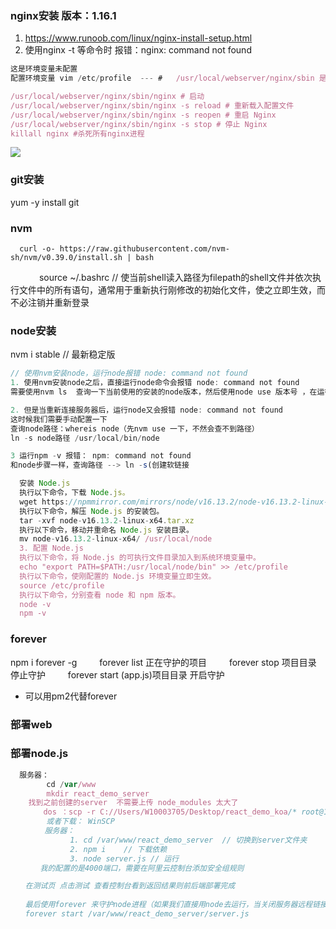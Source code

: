 ### nginx安装 版本：1.16.1
  1. https://www.runoob.com/linux/nginx-install-setup.html 
  2. 使用nginx -t 等命令时 报错：nginx: command not found
  ```js
  这是环境变量未配置
  配置环境变量 vim /etc/profile  --- #   /usr/local/webserver/nginx/sbin 是nginx 安装路径

  /usr/local/webserver/nginx/sbin/nginx # 启动
  /usr/local/webserver/nginx/sbin/nginx -s reload # 重新载入配置文件
  /usr/local/webserver/nginx/sbin/nginx -s reopen # 重启 Nginx
  /usr/local/webserver/nginx/sbin/nginx -s stop # 停止 Nginx
  killall nginx #杀死所有nginx进程
  ```
  ![](/ng1.png)

### git安装
  yum -y install git

### nvm
      curl -o- https://raw.githubusercontent.com/nvm-sh/nvm/v0.39.0/install.sh | bash
　　　 source ~/.bashrc // 使当前shell读入路径为filepath的shell文件并依次执行文件中的所有语句，通常用于重新执行刚修改的初始化文件，使之立即生效，而不必注销并重新登录

### node安装
  nvm i stable  // 最新稳定版
  ```js
  // 使用nvm安装node，运行node报错 node: command not found
  1. 使用nvm安装node之后，直接运行node命令会报错 node: command not found
  需要使用nvm ls  查询一下当前使用的安装的node版本，然后使用node use 版本号 ，在运行node -v 就可以了

  2. 但是当重新连接服务器后，运行node又会报错 node: command not found
  这时候我们需要手动配置一下
  查询node路径：whereis node（先nvm use 一下，不然会查不到路径）
  ln -s node路径 /usr/local/bin/node

  3 运行npm -v 报错： npm: command not found
  和node步骤一样，查询路径 --> ln -s(创建软链接
  ```


  ```js
    安装 Node.js
    执行以下命令，下载 Node.js。
    wget https://npmmirror.com/mirrors/node/v16.13.2/node-v16.13.2-linux-x64.tar.xz
    执行以下命令，解压 Node.js 的安装包。
    tar -xvf node-v16.13.2-linux-x64.tar.xz
    执行以下命令，移动并重命名 Node.js 安装目录。
    mv node-v16.13.2-linux-x64/ /usr/local/node
    3. 配置 Node.js
    执行以下命令，将 Node.js 的可执行文件目录加入到系统环境变量中。
    echo "export PATH=$PATH:/usr/local/node/bin" >> /etc/profile
    执行以下命令，使刚配置的 Node.js 环境变量立即生效。
    source /etc/profile
    执行以下命令，分别查看 node 和 npm 版本。
    node -v
    npm -v
  ```

### forever 
  npm i forever -g 
　　  forever list 正在守护的项目
　　  forever stop 项目目录  停止守护
　　  forever start (app.js)项目目录 开启守护
 - 可以用pm2代替forever

### 部署web


### 部署node.js
```js
  服务器：
        cd /var/www
        mkdir react_demo_server
    找到之前创建的server  不需要上传 node_modules 太大了
    　　dos ：scp -r C://Users/W10003705/Desktop/react_demo_koa/* root@149.129.104.166:/var/www/react_demo_server  
        或者下载： WinSCP
　　　　 服务器： 
　　　　　　　　1. cd /var/www/react_demo_server  // 切换到server文件夹
　　　　　　　　2. npm i    // 下载依赖
　　　　　　　　3. node server.js // 运行
　　　　我的配置的是4000端口，需要在阿里云控制台添加安全组规则　　

　　在测试页 点击测试 查看控制台看到返回结果则前后端部署完成
　　
　　最后使用forever 来守护node进程（如果我们直接用node去运行，当关闭服务器远程链接时，ndoe服务也会关闭）
　　forever start /var/www/react_demo_server/server.js
```